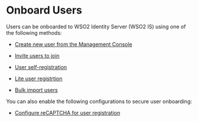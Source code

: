 # Onboard Users 

Users can be onboarded to WSO2 Identity Server (WSO2 IS) using one of the following methods:

- [Create new user from the Management Console]({{base_path}}/guides/identity-lifecycles/admin-creation-workflow) 

- [Invite users to join]({{base_path}}/guides/identity-lifecycles/invitation-workflow) 

- [User self-registration]({{base_path}}/guides/identity-lifecycles/self-registration-workflow)

- [Lite user registrtion]({{base_path}}/guides/identity-lifecycles/lite-user-registration)

- [Bulk import users]({{base_path}}/guides/identity-lifecycles/bulk-import-users)

You can also enable the following configurations to secure user onboarding:

- [Configure reCAPTCHA for user registration]({{base_path}}/guides/identity-lifecycles/configure-recaptcha-for-self-registration)
